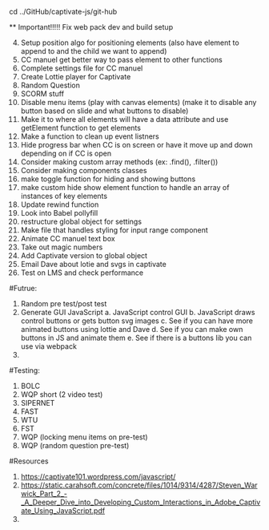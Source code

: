 <script src="../public/app.bundle.js" defer></script>

cd ../GitHub/captivate-js/git-hub

\*\* Important!!!!! Fix web pack dev and build setup

4. Setup position algo for positioning elements (also have element to append to and the child we want to append)
5. CC manuel get better way to pass element to other functions
6. Complete settings file for CC manuel
7. Create Lottie player for Captivate
8. Random Question
9. SCORM stuff
10. Disable menu items (play with canvas elements) (make it to disable any button based on slide and what buttons to disable)
11. Make it to where all elements will have a data attribute and use getElement function to get elements
12. Make a function to clean up event listners
13. Hide progress bar when CC is on screen or have it move up and down depending on if CC is open
14. Consider making custom array methods (ex: .find(), .filter())
15. Consider making components classes
16. make toggle function for hiding and showing buttons
17. make custom hide show element function to handle an array of instances of key elements
18. Update rewind function
19. Look into Babel pollyfill
20. restructure global object for settings
21. Make file that handles styling for input range component
22. Animate CC manuel text box
23. Take out magic numbers
24. Add Captivate version to global object
25. Email Dave about lotie and svgs in captivate
26. Test on LMS and check performance

#Futrue:

1. Random pre test/post test
2. Generate GUI JavaScript
   a. JavaScript control GUI
   b. JavaScript draws control buttons or gets button svg images
   c. See if you can have more animated buttons using lottie and Dave
   d. See if you can make own buttons in JS and animate them
   e. See if there is a buttons lib you can use via webpack
3.

#Testing:

1. BOLC
2. WQP short (2 video test)
3. SIPERNET
4. FAST
5. WTU
6. FST
7. WQP (locking menu items on pre-test)
8. WQP (random question pre-test)

#Resources

1. https://captivate101.wordpress.com/javascript/
2. https://static.carahsoft.com/concrete/files/1014/9314/4287/Steven_Warwick_Part_2_-_A_Deeper_Dive_into_Developing_Custom_Interactions_in_Adobe_Captivate_Using_JavaScript.pdf
3.

<!-- Class of parent elements -->
<!-- RuntimeDialogCheckBoxAndTextHolder -->
<!-- RuntimeDialogButtonsHolder -->

<!-- IDs of child elements -->
<!-- dont_ask_me_chk -->
<!-- cpRTMBFirstBtn -->
<!-- cpRTMBSecondBtn -->
